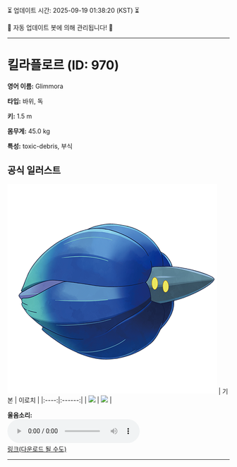 
⏳ 업데이트 시간: 2025-09-19 01:38:20 (KST) ⏳

🤖 자동 업데이트 봇에 의해 관리됩니다! 🤖

---

# 킬라플로르 (ID: 970)
**영어 이름:** Glimmora

**타입:** 바위, 독

**키:** 1.5 m

**몸무게:** 45.0 kg

**특성:** toxic-debris, 부식

## 공식 일러스트
![](https://raw.githubusercontent.com/PokeAPI/sprites/master/sprites/pokemon/other/official-artwork/970.png)
| 기본 | 이로치 |
|:----:|:------:|
| <img src="http://play.pokemonshowdown.com/sprites/ani/glimmora.gif" width="200"> | <img src="http://play.pokemonshowdown.com/sprites/ani-shiny/glimmora.gif" width="200"> |

**울음소리:**<br><audio controls src="https://raw.githubusercontent.com/PokeAPI/cries/main/cries/pokemon/latest/970.ogg"></audio><br> [링크(다운로드 될 수도)](https://raw.githubusercontent.com/PokeAPI/cries/main/cries/pokemon/latest/970.ogg)


---
